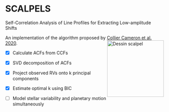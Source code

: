 # SCALPELS
Self-Correlation Analysis of Line Profiles for Extracting Low-amplitude Shifts

  
An implementation of the algorithm proposed by [Collier Cameron et al. 2020](https://arxiv.org/abs/2011.00018).
<a href="https://commons.wikimedia.org/wiki/File:Dessin_scalpel.svg"> <img align="right" width="180" height="180" alt="Dessin scalpel" title="Petit B, CC BY-SA 4.0, via Wikimedia Commons" src="https://upload.wikimedia.org/wikipedia/commons/thumb/b/ba/Dessin_scalpel.svg/256px-Dessin_scalpel.svg.png"></a>


- [x] Calculate ACFs from CCFs
- [x] SVD decomposition of ACFs
- [x] Project observed RVs onto k principal components
- [x] Estimate optimal k using BIC
- [ ] Model stellar variability and planetary motion simultaneously

